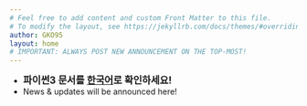 ```yaml
---
# Feel free to add content and custom Front Matter to this file.
# To modify the layout, see https://jekyllrb.com/docs/themes/#overriding-theme-defaults
author: GKO95
layout: home
# IMPORTANT: ALWAYS POST NEW ANNOUNCEMENT ON THE TOP-MOST!
---
```

* <span style="font-size:1.2em; font-weight:bold;">파이썬3 문서를 [한국어](./docs/programming/ko/PRGMING_Python3/)로 확인하세요!</span>
* News & updates will be announced here!